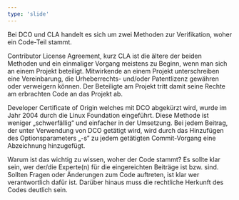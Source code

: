 ```yaml
---
type: 'slide'
---
```

Bei DCO und CLA handelt es sich um zwei Methoden zur Verifikation, woher ein Code-Teil stammt.

Contributor License Agreement, kurz CLA ist die ältere der beiden Methoden und ein einmaliger Vorgang meistens zu Beginn, wenn man sich an einem Projekt beteiligt.
Mitwirkende an einem Projekt unterschreiben eine Vereinbarung, die Urheberrechts- und/oder Patentlizenz gewähren oder verweigern können. 
Der Beteiligte am Projekt tritt damit seine Rechte am erbrachten Code an das Projekt ab.

Developer Certificate of Origin welches mit DCO abgekürzt wird, wurde im Jahr 2004 durch die Linux Foundation eingeführt. Diese Methode ist weniger „schwerfällig“ und einfacher in der Umsetzung. 
Bei jedem Beitrag, der unter Verwendung von DCO getätigt wird, wird durch das Hinzufügen des Optionsparameters „-s“ zu jedem getätigten Commit-Vorgang eine Abzeichnung hinzugefügt.

Warum ist das wichtig zu wissen, woher der Code stammt?
Es sollte klar sein, wer der/die Experte(n) für die eingereichten Beiträge ist bzw. sind.
Sollten Fragen oder Änderungen zum Code auftreten, ist klar wer verantwortlich dafür ist.
Darüber hinaus muss die rechtliche Herkunft des Codes deutlich sein. 